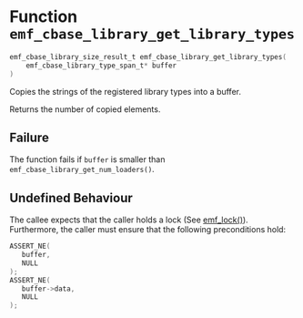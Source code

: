 # Function `emf_cbase_library_get_library_types`

```c
emf_cbase_library_size_result_t emf_cbase_library_get_library_types(
    emf_cbase_library_type_span_t* buffer
)
```

Copies the strings of the registered library types into a buffer.

Returns the number of copied elements.

## Failure

The function fails if `buffer` is smaller than `emf_cbase_library_get_num_loaders()`.

## Undefined Behaviour

The callee expects that the caller holds a lock (See [emf_lock()](./fn.emf_lock.md)).
Furthermore, the caller must ensure that the following preconditions hold:

```c
ASSERT_NE(
   buffer,
   NULL
);
ASSERT_NE(
   buffer->data,
   NULL
);
```
